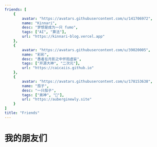 ```yaml
---
friends: [
    {
        avatar: "https://avatars.githubusercontent.com/u/141706972",
        name: "Kinnari",
        desc: "梦想是成为一只 fumo",
        tags: ["AI", "算法"],
        url: "https://kinnari-blog.vercel.app"
    },
    {
        avatar: "https://avatars.githubusercontent.com/u/39020005",
        name: "彩彩",
        desc: "愚者在月影之中怀抱虚妄",
        tags: ["开源大神", "二次元"],
        url: "https://caicaiis.github.io"
    },
    {
        avatar: "https://avatars.githubusercontent.com/u/178153638",
        name: "茄子",
        desc: "一只茄子",
        tags: ["男神", "🍆"],
        url: "https://auberginewly.site"
    }
]
title: "Friends"
---
```


# 我的朋友们